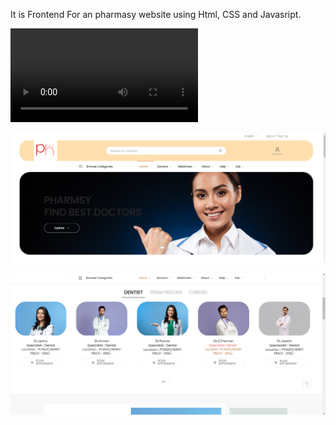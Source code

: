 It is Frontend For an pharmasy website using Html, CSS and Javasript.

![Watch the video](https://github.com/jacksonsamuval/ParmsyTemplate/blob/307e257d755d7c926b1aa6eb32a584a7d699282d/Parmasy/Recording%202024-10-23%20183602.mp4)

![Image Alt](https://github.com/jacksonsamuval/ParmsyTemplate/blob/307e257d755d7c926b1aa6eb32a584a7d699282d/Parmasy/home.png)

![Image Alt](https://github.com/jacksonsamuval/ParmsyTemplate/blob/307e257d755d7c926b1aa6eb32a584a7d699282d/Parmasy/Screenshot%202024-10-23%20183407.png)
